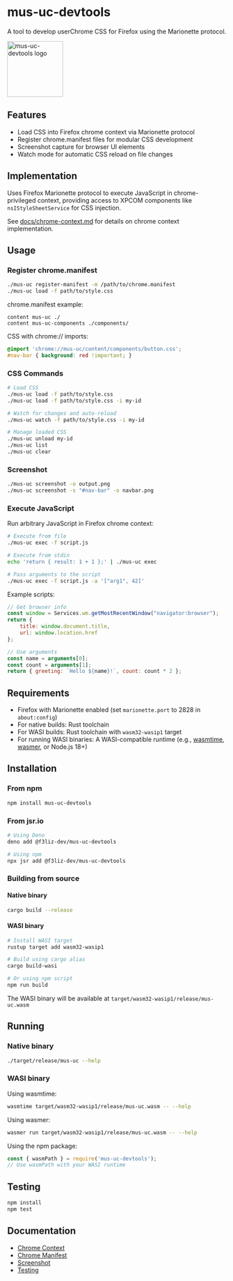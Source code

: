 # mus-uc-devtools

A tool to develop userChrome CSS for Firefox using the Marionette protocol.

<img width="128px" height="128px" src=".github/assets/mus-css.png" alt="mus-uc-devtools logo"></img>

## Features

- Load CSS into Firefox chrome context via Marionette protocol
- Register chrome.manifest files for modular CSS development
- Screenshot capture for browser UI elements
- Watch mode for automatic CSS reload on file changes

## Implementation

Uses Firefox Marionette protocol to execute JavaScript in chrome-privileged context, providing access to XPCOM components like `nsIStyleSheetService` for CSS injection.

See [docs/chrome-context.md](docs/chrome-context.md) for details on chrome context implementation.

## Usage

### Register chrome.manifest

```bash
./mus-uc register-manifest -m /path/to/chrome.manifest
./mus-uc load -f path/to/style.css
```

chrome.manifest example:
```
content mus-uc ./
content mus-uc-components ./components/
```

CSS with chrome:// imports:
```css
@import 'chrome://mus-uc/content/components/button.css';
#nav-bar { background: red !important; }
```

### CSS Commands

```bash
# Load CSS
./mus-uc load -f path/to/style.css
./mus-uc load -f path/to/style.css -i my-id

# Watch for changes and auto-reload
./mus-uc watch -f path/to/style.css -i my-id

# Manage loaded CSS
./mus-uc unload my-id
./mus-uc list
./mus-uc clear
```

### Screenshot

```bash
./mus-uc screenshot -o output.png
./mus-uc screenshot -s "#nav-bar" -o navbar.png
```

### Execute JavaScript

Run arbitrary JavaScript in Firefox chrome context:

```bash
# Execute from file
./mus-uc exec -f script.js

# Execute from stdin
echo 'return { result: 1 + 1 };' | ./mus-uc exec

# Pass arguments to the script
./mus-uc exec -f script.js -a '["arg1", 42]'
```

Example scripts:

```javascript
// Get browser info
const window = Services.wm.getMostRecentWindow("navigator:browser");
return {
    title: window.document.title,
    url: window.location.href
};
```

```javascript
// Use arguments
const name = arguments[0];
const count = arguments[1];
return { greeting: `Hello ${name}!`, count: count * 2 };
```

## Requirements

- Firefox with Marionette enabled (set `marionette.port` to 2828 in `about:config`)
- For native builds: Rust toolchain
- For WASI builds: Rust toolchain with `wasm32-wasip1` target
- For running WASI binaries: A WASI-compatible runtime (e.g., [wasmtime](https://wasmtime.dev/), [wasmer](https://wasmer.io/), or Node.js 18+)

## Installation

### From npm

```bash
npm install mus-uc-devtools
```

### From jsr.io

```bash
# Using Deno
deno add @f3liz-dev/mus-uc-devtools

# Using npm
npx jsr add @f3liz-dev/mus-uc-devtools
```

### Building from source

#### Native binary

```bash
cargo build --release
```

#### WASI binary

```bash
# Install WASI target
rustup target add wasm32-wasip1

# Build using cargo alias
cargo build-wasi

# Or using npm script
npm run build
```

The WASI binary will be available at `target/wasm32-wasip1/release/mus-uc.wasm`

## Running

### Native binary

```bash
./target/release/mus-uc --help
```

### WASI binary

Using wasmtime:
```bash
wasmtime target/wasm32-wasip1/release/mus-uc.wasm -- --help
```

Using wasmer:
```bash
wasmer run target/wasm32-wasip1/release/mus-uc.wasm -- --help
```

Using the npm package:
```javascript
const { wasmPath } = require('mus-uc-devtools');
// Use wasmPath with your WASI runtime
```

## Testing

```bash
npm install
npm test
```

## Documentation

- [Chrome Context](docs/chrome-context.md)
- [Chrome Manifest](docs/chrome-manifest.md)
- [Screenshot](docs/screenshot.md)
- [Testing](docs/testing.md)

